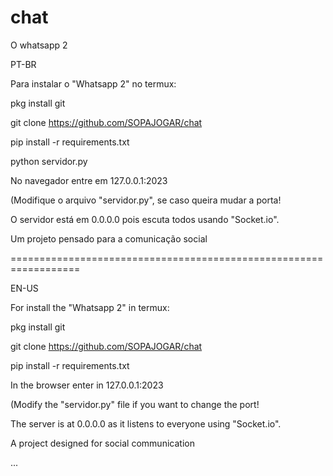 # chat
O whatsapp 2

PT-BR

Para instalar o "Whatsapp 2" no termux:

pkg install git

git clone https://github.com/SOPAJOGAR/chat

pip install -r requirements.txt

python servidor.py

No navegador entre em 127.0.0.1:2023

(Modifique o arquivo "servidor.py", se caso queira mudar a porta!

O servidor está em 0.0.0.0 pois escuta todos usando "Socket.io".


Um projeto pensado para a comunicação social

==================================================================


EN-US

For install the "Whatsapp 2" in termux:

pkg install git

git clone https://github.com/SOPAJOGAR/chat

pip install -r requirements.txt

In the browser enter in 127.0.0.1:2023

(Modify the "servidor.py" file if you want to change the port!

The server is at 0.0.0.0 as it listens to everyone using "Socket.io".

A project designed for social communication

...
